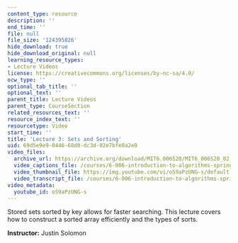 ```yaml
---
content_type: resource
description: ''
end_time: ''
file: null
file_size: '124395826'
hide_download: true
hide_download_original: null
learning_resource_types:
- Lecture Videos
license: https://creativecommons.org/licenses/by-nc-sa/4.0/
ocw_type: ''
optional_tab_title: ''
optional_text: ''
parent_title: Lecture Videos
parent_type: CourseSection
related_resources_text: ''
resource_index_text: ''
resourcetype: Video
start_time: ''
title: 'Lecture 3: Sets and Sorting'
uid: 69d5e9e9-0446-68d0-dc3d-02e7bfe0a2e0
video_files:
  archive_url: https://archive.org/download/MIT6.006S20/MIT6_006S20_02_11_Lecture_3_300k.mp4
  video_captions_file: /courses/6-006-introduction-to-algorithms-spring-2020/29bcfe7d3a1d5fbf8ffae177906f0992_oS9aPzUNG-s.vtt
  video_thumbnail_file: https://img.youtube.com/vi/oS9aPzUNG-s/default.jpg
  video_transcript_file: /courses/6-006-introduction-to-algorithms-spring-2020/78acbf986a7f22ac905a4b5c44dd6ca0_oS9aPzUNG-s.pdf
video_metadata:
  youtube_id: oS9aPzUNG-s
---
```


Stored sets sorted by key allows for faster searching. This lecture covers how to construct a sorted array efficiently and the types of sorts.

**Instructor:** Justin Solomon

